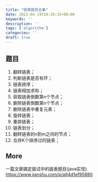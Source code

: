 ```yaml
---
title: "链表题目合集"
date: 2021-04-19T10:39:15+08:00
keywords: ''
description: ''
tags: ['algorithm']
categories: ''
draft: true
---
```


## 题目

1. 翻转链表；
2. 判断链表是否有环；
3. 链表排序；
4. 链表相加求和；
5. 获取链表倒数第n个节点；
6. 删除链表倒数第n个节点；
7. 删除链表中重复元素；
8. 旋转链表；
9. 重排链表；
10. 链表划分；
11. 翻转链表的n到m之间的节点；
12. 合并K个排序过的链表；


## More

一篇文章搞定面试中的链表题目(java实现)  
https://www.jianshu.com/p/a64d1ef95980
